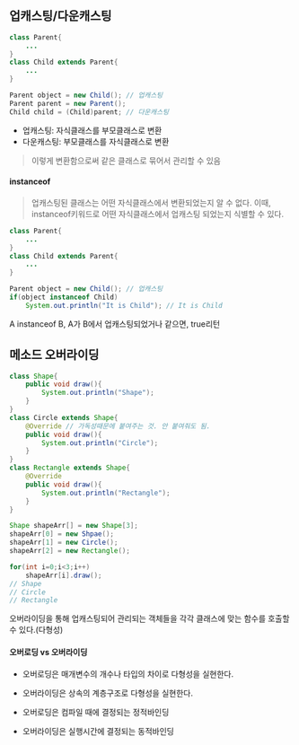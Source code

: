 ## 업캐스팅/다운캐스팅
```java
class Parent{
    ...
}
class Child extends Parent{
    ...
}

Parent object = new Child(); // 업캐스팅
Parent parent = new Parent();
Child child = (Child)parent; // 다운캐스팅
```
* 업캐스팅: 자식클래스를 부모클래스로 변환
* 다운캐스팅: 부모클래스를 자식클래스로 변환

> 이렇게 변환함으로써 같은 클래스로 묶어서 관리할 수 있음

#### instanceof
> 업캐스팅된 클래스는 어떤 자식클래스에서 변환되었는지 알 수 없다. 이때, instanceof키워드로 어떤 자식클래스에서 업캐스팅 되었는지 식별할 수 있다.

```java
class Parent{
    ...
}
class Child extends Parent{
    ...
}

Parent object = new Child(); // 업캐스팅
if(object instanceof Child)
    System.out.println("It is Child"); // It is Child
```
A instanceof B, A가 B에서 업캐스팅되었거나 같으면, true리턴

## 메소드 오버라이딩
```java
class Shape{
    public void draw(){
        System.out.println("Shape");
    }
}
class Circle extends Shape{
    @Override // 가독성때문에 붙여주는 것. 안 붙여줘도 됨.
    public void draw(){
        System.out.println("Circle");
    }
}
class Rectangle extends Shape{
    @Override
    public void draw(){
        System.out.println("Rectangle");
    }
}

Shape shapeArr[] = new Shape[3];
shapeArr[0] = new Shpae();
shapeArr[1] = new Circle();
shapeArr[2] = new Rectangle();

for(int i=0;i<3;i++)
    shapeArr[i].draw();
// Shape
// Circle
// Rectangle
```
오버라이딩을 통해 업캐스팅되어 관리되는 객체들을 각각 클래스에 맞는 함수를 호출할 수 있다.(다형성)

#### 오버로딩 vs 오버라이딩
* 오버로딩은 매개변수의 개수나 타입의 차이로 다형성을 실현한다.
* 오버라이딩은 상속의 계층구조로 다형성을 실현한다.
  
* 오버로딩은 컴파일 때에 결정되는 정적바인딩
* 오버라이딩은 실행시간에 결정되는 동적바인딩